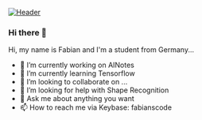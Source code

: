 [![Header](https://raw.githubusercontent.com/MartinHeinz/<OWNER>/<OWNER>/readme_header.png "Header")](https://some-url.dev/)

### Hi there 👋


Hi, my name is Fabian and I'm a student from Germany...

- 🔭 I’m currently working on AINotes
- 🌱 I’m currently learning Tensorflow
- 👯 I’m looking to collaborate on ...
- 🤔 I’m looking for help with Shape Recognition
- 💬 Ask me about anything you want
- 📫 How to reach me via Keybase: fabianscode

